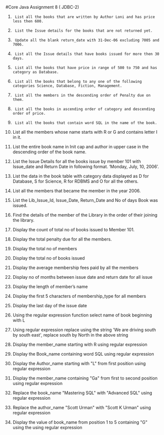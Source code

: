 #Core Java Assignment 8 ( JDBC-2)



1.      List all the books that are written by Author Loni and has price  less then 600.

2.      List the Issue details for the books that are not returned yet.

3.      Update all the blank return_date with 31-Dec-06 excluding 7005 and 7006.

4.      List all the Issue details that have books issued for more then 30 days.

5.      List all the books that have price in range of 500 to 750 and has category as Database.

6.      List all the books that belong to any one of the following categories Science, Database, Fiction, Management.

7.      List all the members in the descending order of Penalty due on them.

8.      List all the books in ascending order of category and descending order of price.

9.      List all the books that contain word SQL in the name of the book.

10.  List all the members whose name starts with R or G and contains letter I in it.

11.  List the entire book name in Init cap and author in upper case in the descending order of the book name.

12.  List the Issue Details for all the books issue by member 101  with Issue_date and Return Date in following format. ‘Monday, July, 10, 2006’.

13.  List the data in the book table with category data displayed as              D for Database, S for Science, R for RDBMS and O for all the  others.

14.  List all the members that became the member in the year 2006.

15.  List the Lib_Issue_Id, Issue_Date, Return_Date and No of days Book was issued.

16.  Find the details of the member of the Library in the order of their joining the library.

17.  Display the count of total no of books issued to Member 101.

18.  Display the total penalty due for all the members.

19.  Display the total no of members 

20.  Display the total no of books issued 

21.  Display the average membership fees paid by all the members

22.  Display no of months between issue date and return date for all issue

23.  Display the length of member’s name

24.  Display the first 5 characters of  membership_type for all members

25.  Display the last day of the issue date 

26.  Using the regular expression function select name of book  beginning with L

27.  Using regular expression replace using the string 'We are driving south by south east', replace south by North in the above string 

28.  Display the member_name starting with R using regular expression 

29.  Display the Book_name containing word SQL using regular expression 

30.  Display the Author_name starting with "L" from first position using   regular expression

31.  Display the member_name containing "Ga" from first to second position using regular expression 

32.  Replace the book_name "Mastering SQL" with "Advanced SQL" using regular expression

33.  Replace the author_name "Scott Urman" with "Scott K Urman" using regular expression 

34.  Display the value of book_name from position 1 to 5 containing "G" using the using regular expression 